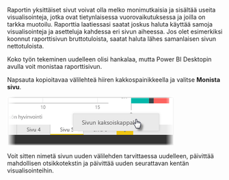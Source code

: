 Raportin yksittäiset sivut voivat olla melko monimutkaisia ja sisältää useita visualisointeja, jotka ovat tietynlaisessa vuorovaikutuksessa ja joilla on tarkka muotoilu. Raporttia laatiessasi saatat joskus haluta käyttää samoja visualisointeja ja asetteluja kahdessa eri sivun aiheessa. Jos olet esimerkiksi koonnut raporttisivun bruttotuloista, saatat haluta lähes samanlaisen sivun nettotuloista.

Koko työn tekeminen uudelleen olisi hankalaa, mutta Power BI Desktopin avulla voit monistaa raporttisivun.

Napsauta kopioitavaa välilehteä hiiren kakkospainikkeella ja valitse **Monista sivu**.

![](media/3-11b-duplicate-page/3-11b_1.png)

Voit sitten nimetä sivun uuden välilehden tarvittaessa uudelleen, päivittää mahdollisen otsikkotekstin ja päivittää uuden seurattavan kentän visualisointeihin.

